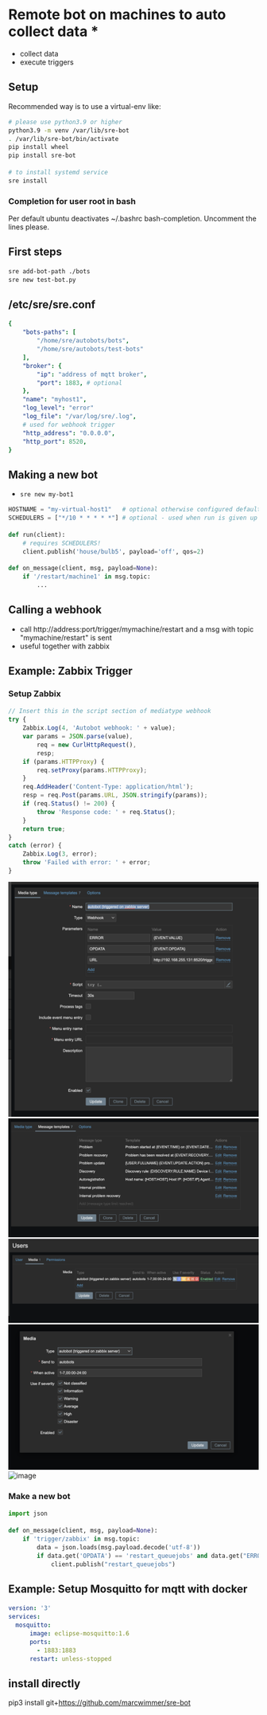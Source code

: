 # Remote bot on machines to auto collect data *

* collect data
* execute triggers

## Setup

Recommended way is to use a virtual-env like:

```bash
# please use python3.9 or higher
python3.9 -m venv /var/lib/sre-bot
. /var/lib/sre-bot/bin/activate
pip install wheel
pip install sre-bot

# to install systemd service
sre install
```

### Completion for user root in bash

Per default ubuntu deactivates ~/.bashrc bash-completion. Uncomment the lines please.

## First steps

```bash
sre add-bot-path ./bots
sre new test-bot.py
```

## /etc/sre/sre.conf

```yaml
{
    "bots-paths": [
        "/home/sre/autobots/bots",
        "/home/sre/autobots/test-bots"
    ],
    "broker": {
        "ip": "address of mqtt broker",
        "port": 1883, # optional
    },
    "name": "myhost1",
    "log_level": "error"
    "log_file": "/var/log/sre/.log",
    # used for webhook trigger
    "http_address": "0.0.0.0",
    "http_port": 8520,
}
```

## Making a new bot

* `sre new my-bot1`

```python
HOSTNAME = "my-virtual-host1"   # optional otherwise configured default host
SCHEDULERS = ["*/10 * * * * *"] # optional - used when run is given up to seconds

def run(client):
    # requires SCHEDULERS!
    client.publish('house/bulb5', payload='off', qos=2)

def on_message(client, msg, payload=None):
    if '/restart/machine1' in msg.topic:
        ...

```

## Calling a webhook

* call http://address:port/trigger/mymachine/restart and a msg with topic "mymachine/restart" is sent
* useful together with zabbix

## Example: Zabbix Trigger

### Setup Zabbix

```javascript
// Insert this in the script section of mediatype webhook
try {
    Zabbix.Log(4, 'Autobot webhook: ' + value);
    var params = JSON.parse(value),
        req = new CurlHttpRequest(),
        resp;
    if (params.HTTPProxy) {
        req.setProxy(params.HTTPProxy);
    }
    req.AddHeader('Content-Type: application/html');
    resp = req.Post(params.URL, JSON.stringify(params));
    if (req.Status() != 200) {
        throw 'Response code: ' + req.Status();
    }
    return true;
}
catch (error) {
    Zabbix.Log(3, error);
    throw 'Failed with error: ' + error;
}

```

![image](README_files/zabbix_webhook_trigger1.png)
![image](README_files/zabbix_webhook_trigger2.png)
![image](README_files/zabbix_webhook_trigger_user.png)
![image](README_files/zabbix_webhook_trigger_media.png)
![image](README_files/zabbix_message_templates.png)

### Make a new bot

```python
import json

def on_message(client, msg, payload=None):
    if 'trigger/zabbix' in msg.topic:
        data = json.loads(msg.payload.decode('utf-8'))
        if data.get('OPDATA') == 'restart_queuejobs' and data.get("ERROR") == "1":
            client.publish("restart_queuejobs")
```

## Example: Setup Mosquitto for mqtt with docker

```yml
version: '3'
services:
  mosquitto:
      image: eclipse-mosquitto:1.6
      ports:
        - 1883:1883
      restart: unless-stopped
```

## install directly

pip3 install git+https://github.com/marcwimmer/sre-bot
